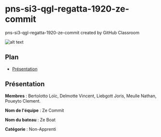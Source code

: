 # pns-si3-qgl-regatta-1920-ze-commit
pns-si3-qgl-regatta-1920-ze-commit created by GitHub Classroom

![alt text](https://github.com/pns-si3-qgl/pns-si3-qgl-regatta-1920-ze-commit/drapeau.png)

## Plan
- [Présentation](#Présentation)


## Présentation

**Membres** : Bertolotto Loïc, Delmotte Vincent, Liebgott Joris, Meulle Nathan, Poueyto Clement.

**Nom de l'équipe** : Ze Commit

**Nom du bateau** : Ze Boat

**Catégorie** : Non-Apprenti
